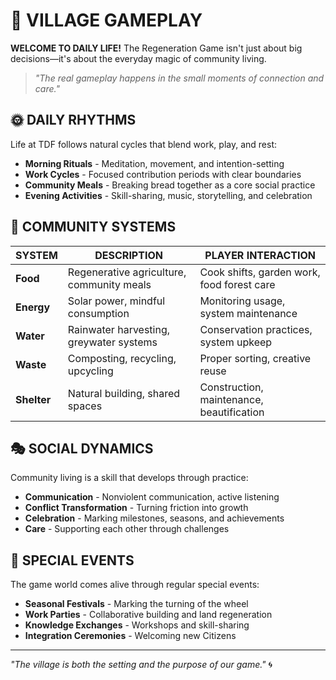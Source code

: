 # 🏡 VILLAGE GAMEPLAY

**WELCOME TO DAILY LIFE!** The Regeneration Game isn't just about big decisions—it's about the everyday magic of community living.

> *"The real gameplay happens in the small moments of connection and care."*

## 🌞 DAILY RHYTHMS

Life at TDF follows natural cycles that blend work, play, and rest:

- **Morning Rituals** - Meditation, movement, and intention-setting
- **Work Cycles** - Focused contribution periods with clear boundaries
- **Community Meals** - Breaking bread together as a core social practice
- **Evening Activities** - Skill-sharing, music, storytelling, and celebration

## 🧩 COMMUNITY SYSTEMS

| SYSTEM      | DESCRIPTION                               | PLAYER INTERACTION                         |
| ----------- | ----------------------------------------- | ------------------------------------------ |
| **Food**    | Regenerative agriculture, community meals | Cook shifts, garden work, food forest care |
| **Energy**  | Solar power, mindful consumption          | Monitoring usage, system maintenance       |
| **Water**   | Rainwater harvesting, greywater systems   | Conservation practices, system upkeep      |
| **Waste**   | Composting, recycling, upcycling          | Proper sorting, creative reuse             |
| **Shelter** | Natural building, shared spaces           | Construction, maintenance, beautification  |

## 🎭 SOCIAL DYNAMICS

Community living is a skill that develops through practice:

- **Communication** - Nonviolent communication, active listening
- **Conflict Transformation** - Turning friction into growth
- **Celebration** - Marking milestones, seasons, and achievements
- **Care** - Supporting each other through challenges

## 🎪 SPECIAL EVENTS

The game world comes alive through regular special events:

- **Seasonal Festivals** - Marking the turning of the wheel
- **Work Parties** - Collaborative building and land regeneration
- **Knowledge Exchanges** - Workshops and skill-sharing
- **Integration Ceremonies** - Welcoming new Citizens

---

*"The village is both the setting and the purpose of our game."* 🌀

